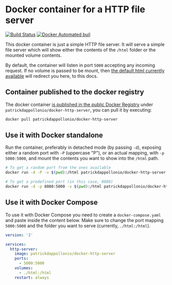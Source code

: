 # Docker container for a HTTP file server

[![Build Status](https://travis-ci.org/patrickdappollonio/docker-http-server.svg?branch=master)](https://travis-ci.org/patrickdappollonio/docker-http-server)
[![Docker Automated buil](https://img.shields.io/docker/automated/jrottenberg/ffmpeg.svg)](https://hub.docker.com/r/patrickdappollonio/docker-http-server/)

This docker container is just a simple HTTP file server. It will serve a simple file server
which will show either the contents of the `/html` folder or the mounted volume contents.

By default, the container will listen in port `5000` accepting any incoming request. If no volume
is passed to be mount, then [the default html currently available](html/index.html) will redirect
you here, to this docs.

## Container published to the docker registry

The docker container [is published in the public Docker Registry](https://hub.docker.com/r/patrickdappollonio/docker-http-server/)
under `patrickdappollonio/docker-http-server`, you can pull it by executing:

```bash
docker pull patrickdappollonio/docker-http-server
```

## Use it with Docker standalone

Run the container, preferably in detached mode (by passing `-d`), exposing either
a random port with `-P` (uppercase "P"), or an actual mapping, with `-p 5000:5000`,
and mount the contents you want to show into the `/html` path.

```bash
# To get a random port from the ones available
docker run -d -P -v $(pwd):/html patrickdappollonio/docker-http-server

# To get a predefined port (in this case, 8080)
docker run -d -p 8080:5000 -v $(pwd):/html patrickdappollonio/docker-http-server
```

## Use it with Docker Compose

To use it with Docker Compose you need to create a `docker-compose.yaml` and paste inside
the content below. Make sure to change the port mapping `5000:5000` and the folder you want
to serve (currently, `./html:/html`).

```yaml
version: '2'

services:
  http-server:
    image: patrickdappollonio/docker-http-server
    ports:
      - 5000:5000
    volumes:
      - ./html:/html
    restart: always
```
